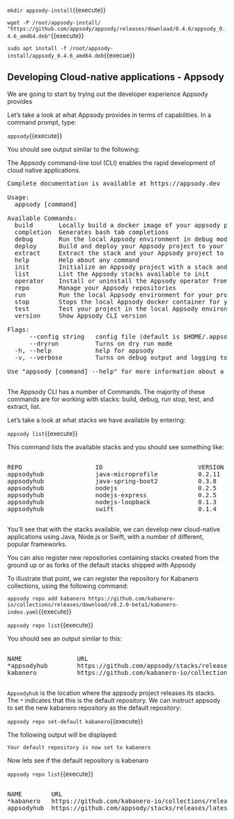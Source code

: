 `mkdir appsody-install`{{execute}}

`wget -P /root/appsody-install/ "https://github.com/appsody/appsody/releases/download/0.4.6/appsody_0.4.6_amd64.deb"`{{execute}}

`sudo apt install -f /root/appsody-install/appsody_0.4.6_amd64.deb`{{execue}}



## Developing Cloud-native applications - Appsody

We are going to start by trying out the developer experience Appsody provides

Let’s take a look at what Appsody provides in terms of capabilities. In a command prompt, type:

`appsody`{{execute}}

You should see output similar to the following:

The Appsody command-line tool (CLI) enables the rapid development of cloud native applications.


<pre>
Complete documentation is available at https://appsody.dev

Usage:
  appsody [command]

Available Commands:
  build       Locally build a docker image of your appsody project
  completion  Generates bash tab completions
  debug       Run the local Appsody environment in debug mode
  deploy      Build and deploy your Appsody project to your Kubernetes cluster
  extract     Extract the stack and your Appsody project to a local directory
  help        Help about any command
  init        Initialize an Appsody project with a stack and template app
  list        List the Appsody stacks available to init
  operator    Install or uninstall the Appsody operator from your Kubernetes cluster.
  repo        Manage your Appsody repositories
  run         Run the local Appsody environment for your project
  stop        Stops the local Appsody docker container for your project
  test        Test your project in the local Appsody environment
  version     Show Appsody CLI version

Flags:
      --config string   config file (default is $HOME/.appsody/.appsody.yaml)
      --dryrun          Turns on dry run mode
  -h, --help            help for appsody
  -v, --verbose         Turns on debug output and logging to a file in $HOME/.appsody/logs

Use "appsody [command] --help" for more information about a command.

</pre>

The Appsody CLI has a number of Commands. The majority of these commands are for working with stacks: build, debug, run stop, test, and extract, list.

Let’s take a look at what stacks we have available by entering:

`appsody list`{{execute}}

This command lists the available stacks and you should see something like:

<pre>

REPO                    ID                          VERSION     TEMPLATES   DESCRIPTION
appsodyhub              java-microprofile           0.2.11      *default    Eclipse MicroProfile using OpenJ9 and Maven
appsodyhub              java-spring-boot2           0.3.8       *default    Spring Boot using OpenJ9 and Maven
appsodyhub              nodejs                      0.2.5       *simple     Runtime for Node.js applications
appsodyhub              nodejs-express              0.2.5       *simple     Express web framework for Node.js
appsodyhub              nodejs-loopback             0.1.3       *scaffold   LoopBack API framework for Node.js
appsodyhub              swift                       0.1.4       *simple     Runtime for Swift applications

</pre>


You’ll see that with the stacks available, we can develop new cloud-native applications using Java, Node.js or Swift, with a number of different, popular frameworks.


You can also register new repositories containing stacks created from the ground up or as forks of the default stacks shipped with Appsody


To illustrate that point, we can register the repository for Kabanero collections, using the following command:

`appsody repo add kabanero https://github.com/kabanero-io/collections/releases/download/v0.2.0-beta1/kabanero-index.yaml`{{execute}}

`appsody repo list`{{execute}}

You should see an output similar to this:


<pre>

NAME               URL
*appsodyhub        https://github.com/appsody/stacks/releases/latest/download/incubator-index.yaml
kabanero           https://github.com/kabanero-io/collections/releases/download/v0.2.0-beta1/kabanero-index.yaml

</pre>


`Appsodyhub` is the location where the appsody project releases its stacks. The `*` indicates that this is the default repository. We can instruct appsody to set the new kabanero repository as the default repository:

`appsody repo set-default kabanero`{{execute}}

The following output will be displayed:

`Your default repository is now set to kabanero`

Now lets see if the default repository is kabenaro

`appsody repo list`{{execute}}

<pre>

NAME      	URL
*kabanero 	https://github.com/kabanero-io/collections/releases/download/v0.2.0-beta1/kabanero-index.yaml
appsodyhub	https://github.com/appsody/stacks/releases/latest/download/incubator-index.yaml

</pre>